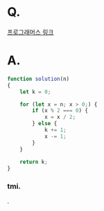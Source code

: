 # Q.
[프로그래머스 링크](https://school.programmers.co.kr/learn/courses/30/lessons/12980)

# A.
```js
function solution(n)
{
    let k = 0;

    for (let x = n; x > 0;) {
        if (x % 2 === 0) {
            x = x / 2;
        } else {
            k += 1;
            x -= 1;
        }
    }
    
    return k;
}
```

### tmi.
.
